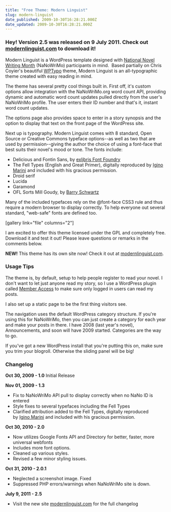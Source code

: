 ```yaml
---
title: "Free Theme: Modern Linguist"
slug: modern-linguist
date_published: 2009-10-30T16:28:21.000Z
date_updated: 2009-10-30T16:28:21.000Z
---
```


### **Hey! Version 2.5 was released on 9 July 2011. Check out [modernlinguist.com](http://modernlinguist.com) to download it!**

Modern Linguist is a WordPress template designed with [National Novel Writing Month](http://www.nanowrimo.org) (NaNoWriMo) participants in mind.  Based partially on Chris Coyier's beautiful [WPTypo](http://digwp.com/2009/06/free-theme-wp-typo/) theme, Modern Linguist is an all-typographic theme created with easy reading in mind.

The theme has several pretty cool things built in. First off, it's custom options allow integration with the NaNoWriMo.org word count API, providing dynamic and automatic word count updates pulled directly from the user's NaNoWriMo profile. The user enters their ID number and that's it, instant word count updates.

The options page also provides space to enter in a story synopsis and the option to display that text on the front page of the WordPress site.

Next up is typography. Modern Linguist comes with 8 standard, Open Source or Creative Commons typeface options--as well as two that are used by permission--giving the author the choice of using a font-face that best suits their novel's mood or tone. The fonts include:

- Delicious and Fontin Sans, by [exljbris Font Foundry](http://www.exljbris.nl)
- The Fell Types (English and Great Primer), digitally reproduced by [Igino Marini](http://www.iginomarini.com) and included with his gracious permission.
- Droid serif
- Lucida
- Garamond
- OFL Sorts Mill Goudy, by [Barry Schwartz](http://www.fontsquirrel.com/license/OFL-Sorts-Mill-Goudy)

Many of the included typefaces rely on the @font-face CSS3 rule and thus require a modern browser to display correctly. To help everyone out several standard, "web-safe" fonts are defined too.

[gallery link="file" columns="2"]

I am excited to offer this theme licensed under the GPL and completely free. Download it and test it out! Please leave questions or remarks in the comments below.

**NEW!** This theme has its own site now! Check it out at [modernlinguist.com](http://modernlinguist.com).

### Usage Tips

The theme is, by default, setup to help people register to read your novel. I don't want to let just anyone read my story, so I use a WordPress plugin called [Member Access](http://wordpress.org/extend/plugins/member-access/) to make sure only logged in users can read my posts.

I also set up a static page to be the first thing visitors see.

The navigation uses the default WordPress category structure. If you're using this for NaNoWriMo, then you can just create a category for each year and make your posts in there. I have 2008 (last year's novel), Announcements, and soon will have 2009 started. Categories are the way to go.

If you've got a new WordPress install that you're putting this on, make sure you trim your blogroll. Otherwise the sliding panel will be big!

### Changelog
**Oct 30, 2009 - 1.0**
Initial Release

**Nov 01, 2009 - 1.3**

- Fix to NaNoWriMo API pull to display correctly when no NaNo ID is entered
- Style fixes to several typefaces including the Fell Types
- Clarified attribution added to the Fell Types, digitally reproduced by [Igino Marini](http://www.iginomarini.com) and included with his gracious permission.

**Oct 30, 2010 - 2.0**
- Now utilizes Google Fonts API and Directory for better, faster, more universal webfonts
- Includes more font options.
- Cleaned up various styles.
- Revised a few minor styling issues.

**Oct 31, 2010 - 2.0.1**
- Neglected a screenshot image. Fixed
- Suppressed PHP errors/warnings when NaNoWriMo site is down.

**July 9, 2011 - 2.5**
- Visit the new site [modernlinguist.com](http://www.modernlinguist.com) for the full changelog
